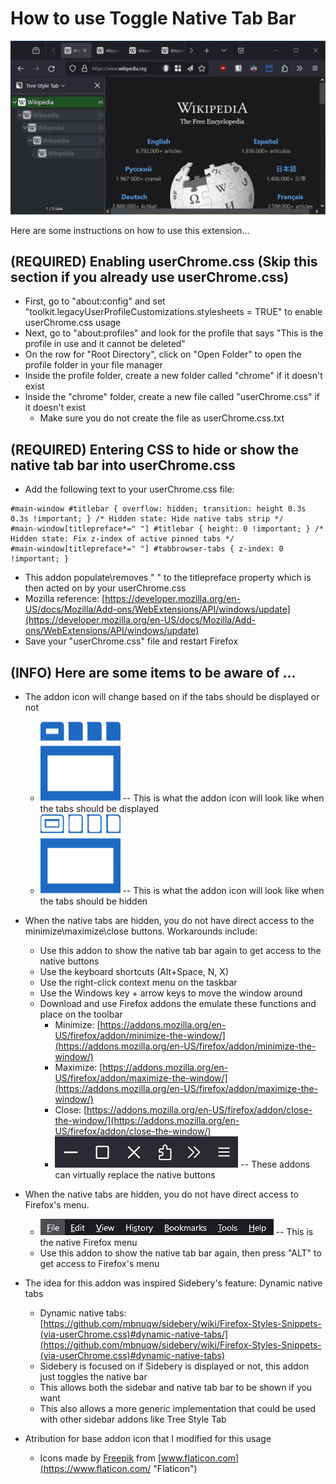 How to use Toggle Native Tab Bar
================================

![Demo](https://github.com/irvinm/Toggle-Native-Tab-Bar/blob/main/Demo.gif)

Here are some instructions on how to use this extension...

(REQUIRED) Enabling userChrome.css (Skip this section if you already use userChrome.css)
----------------------------------------------------------------------------------------

*   First, go to "about:config" and set "toolkit.legacyUserProfileCustomizations.stylesheets = TRUE" to enable userChrome.css usage
*   Next, go to "about:profiles" and look for the profile that says "This is the profile in use and it cannot be deleted"
*   On the row for "Root Directory", click on "Open Folder" to open the profile folder in your file manager
*   Inside the profile folder, create a new folder called "chrome" if it doesn't exist
*   Inside the "chrome" folder, create a new file called "userChrome.css" if it doesn't exist
    *   Make sure you do not create the file as userChrome.css.txt

(REQUIRED) Entering CSS to hide or show the native tab bar into userChrome.css
------------------------------------------------------------------------------

*   Add the following text to your userChrome.css file:

```
#main-window #titlebar { overflow: hidden; transition: height 0.3s 0.3s !important; } /* Hidden state: Hide native tabs strip */
#main-window[titlepreface*=" "] #titlebar { height: 0 !important; } /* Hidden state: Fix z-index of active pinned tabs */ 
#main-window[titlepreface*=" "] #tabbrowser-tabs { z-index: 0 !important; }
```

*   This addon populate\\removes " " to the titlepreface property which is then acted on by your userChrome.css
*   Mozilla reference: [https://developer.mozilla.org/en-US/docs/Mozilla/Add-ons/WebExtensions/API/windows/update](https://developer.mozilla.org/en-US/docs/Mozilla/Add-ons/WebExtensions/API/windows/update)
*   Save your "userChrome.css" file and restart Firefox

(INFO) Here are some items to be aware of ...
---------------------------------------------

*   The addon icon will change based on if the tabs should be displayed or not
    *   ![Visible Icon](icon-visible.png) -- This is what the addon icon will look like when the tabs should be displayed
    *   ![Hidden Icon](icon-hidden.png) -- This is what the addon icon will look like when the tabs should be hidden

*   When the native tabs are hidden, you do not have direct access to the minimize\\maximize\\close buttons. Workarounds include:
    *   Use this addon to show the native tab bar again to get access to the native buttons
    *   Use the keyboard shortcuts (Alt+Space, N, X)
    *   Use the right-click context menu on the taskbar
    *   Use the Windows key + arrow keys to move the window around
    *   Download and use Firefox addons the emulate these functions and place on the toolbar
        *   Minimize: [https://addons.mozilla.org/en-US/firefox/addon/minimize-the-window/](https://addons.mozilla.org/en-US/firefox/addon/minimize-the-window/)
        *   Maximize: [https://addons.mozilla.org/en-US/firefox/addon/maximize-the-window/](https://addons.mozilla.org/en-US/firefox/addon/maximize-the-window/)
        *   Close: [https://addons.mozilla.org/en-US/firefox/addon/close-the-window/](https://addons.mozilla.org/en-US/firefox/addon/close-the-window/)
        *   ![Min\Max\Close Emulation](MinMaxClose.png) -- These addons can virtually replace the native buttons

*   When the native tabs are hidden, you do not have direct access to Firefox's menu.
    *   ![Firefox Meny](menu.png) -- This is the native Firefox menu
    *   Use this addon to show the native tab bar again, then press "ALT" to get access to Firefox's menu

*   The idea for this addon was inspired Sidebery's feature: Dynamic native tabs
    *   Dynamic native tabs: [https://github.com/mbnuqw/sidebery/wiki/Firefox-Styles-Snippets-(via-userChrome.css)#dynamic-native-tabs/](https://github.com/mbnuqw/sidebery/wiki/Firefox-Styles-Snippets-(via-userChrome.css)#dynamic-native-tabs)
    *   Sidebery is focused on if Sidebery is displayed or not, this addon just toggles the native bar
    *   This allows both the sidebar and native tab bar to be shown if you want
    *   This also allows a more generic implementation that could be used with other sidebar addons like Tree Style Tab

*   Atribution for base addon icon that I modified for this usage
    *   Icons made by [Freepik](https://www.flaticon.com/authors/freepik "Freepik") from [www.flaticon.com](https://www.flaticon.com/ "Flaticon")
